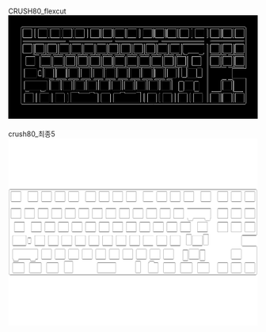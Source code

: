 <br/>CRUSH80_flexcut<br/>![image](CRUSH80_flexcut.png)<br/>
<br/>crush80_최종5<br/>![image](crush80_최종5.png)<br/>
